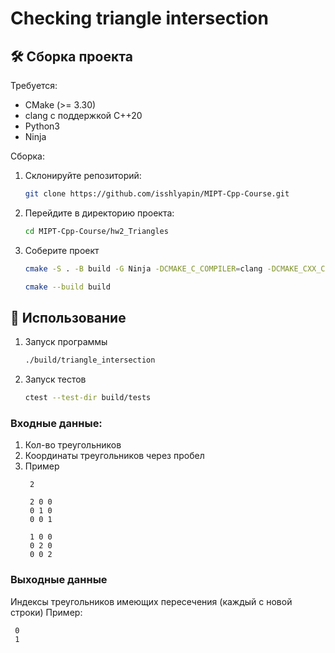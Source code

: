 # Сhecking triangle intersection

## 🛠 Сборка проекта

Требуется:  
- CMake (>= 3.30)  
- clang с поддержкой C++20
- Python3
- Ninja

Сборка:
1. Склонируйте репозиторий:
    ```bash
    git clone https://github.com/isshlyapin/MIPT-Cpp-Course.git
    ```
2. Перейдите в директорию проекта:
    ```bash
    cd MIPT-Cpp-Course/hw2_Triangles
    ```
3. Соберите проект
    ```bash
    cmake -S . -B build -G Ninja -DCMAKE_C_COMPILER=clang -DCMAKE_CXX_COMPILER=clang++ -DCMAKE_BUILD_TYPE=Release
    ```
    ```bash
    cmake --build build
    ```

## 🚀 Использование
1. Запуск программы
    ```bash
    ./build/triangle_intersection
    ```
2. Запуск тестов
    ```bash
    ctest --test-dir build/tests
    ```

### Входные данные:
1. Кол-во треугольников
2. Координаты треугольников через пробел
3. Пример
   ```
    2

    2 0 0 
    0 1 0 
    0 0 1

    1 0 0
    0 2 0
    0 0 2
   ```
### Выходные данные
Индексы треугольников имеющих пересечения (каждый с новой строки)
Пример:
   ```
    0
    1
   ```